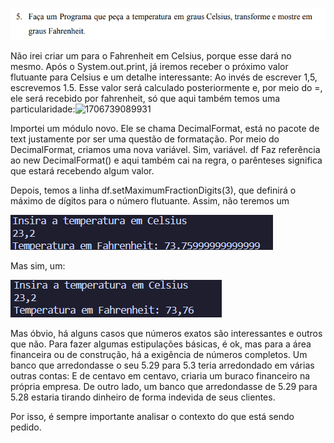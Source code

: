 

![1706739761508](image/CelsiusEmFahrenheit/1706739761508.png)

Não irei criar um para o Fahrenheit em Celsius, porque esse dará no mesmo. Após o System.out.print, já iremos receber o próximo valor flutuante para Celsius e um detalhe interessante: Ao invés de escrever 1,5, escrevemos 1.5. Esse valor será calculado posteriormente e, por meio do =, ele será recebido por fahrenheit, só que aqui também temos uma particularidade:![1706739089931](https://file+.vscode-resource.vscode-cdn.net/c%3A/Users/darll/OneDrive/%C3%81rea%20de%20Trabalho/projetos/FRONT-END/cafeteria%20Avivar/Lista-01/image/CelsiusEmFahrenheit/1706739089931.png)

Importei um módulo novo. Ele se chama DecimalFormat, está no pacote de text justamente por ser uma questão de formatação. Por meio do DecimalFormat, criamos uma nova variável. Sim, variável. df Faz referência ao new DecimalFormat() e aqui também cai na regra, o parênteses significa que estará recebendo algum valor. 

Depois, temos a linha df.setMaximumFractionDigits(3), que definirá o máximo de dígitos para o número flutuante. Assim, não teremos um 

![1706739483491](image/CelsiusEmFahrenheit/1706739483491.png)

Mas sim, um: 

![1706739500239](image/CelsiusEmFahrenheit/1706739500239.png)

Mas óbvio, há alguns casos que números exatos são interessantes e outros que não. Para fazer algumas estipulações básicas, é ok, mas para a área financeira ou de construção, há a exigência de números completos. Um banco que arredondasse o seu 5.29 para 5.3 teria arredondado em várias outras contas: E de centavo em centavo, criaria um buraco financeiro na própria empresa. De outro lado, um banco que arredondasse de 5.29 para 5.28 estaria tirando dinheiro de forma indevida de seus clientes. 

Por isso, é sempre importante analisar o contexto do que está sendo pedido.
